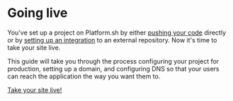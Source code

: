 # Going live

You've set up a project on Platform.sh by either [pushing your code](/gettingstarted/own-code.md) directly or by [setting up an integration](/gettingstarted/integrations.md) to an external repository. Now it's time to take your site live.

This guide will take you through the process configuring your project for production, setting up a domain, and configuring DNS so that your users can reach the application the way you want them to.

<div class="buttons">
  <a href="#" class="next-link button-link">Take your site live!</a>
</div>
